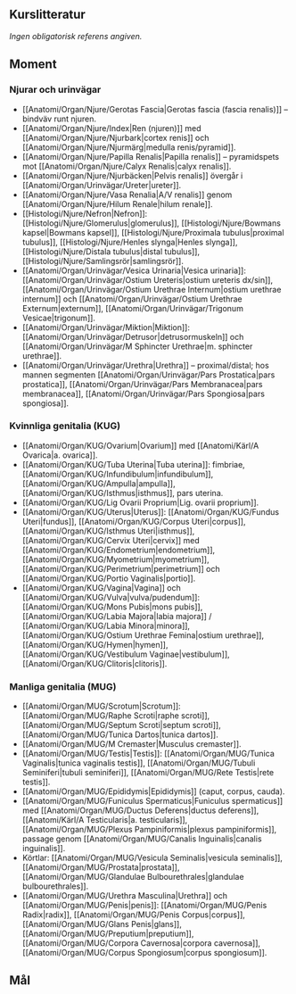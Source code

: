 ## Kurslitteratur

*Ingen obligatorisk referens angiven.*

## Moment

### Njurar och urinvägar
- [[Anatomi/Organ/Njure/Gerotas Fascia|Gerotas fascia (fascia renalis)]] – bindväv runt njuren.
- [[Anatomi/Organ/Njure/Index|Ren (njuren)]] med [[Anatomi/Organ/Njure/Njurbark|cortex renis]] och [[Anatomi/Organ/Njure/Njurmärg|medulla renis/pyramid]].
- [[Anatomi/Organ/Njure/Papilla Renalis|Papilla renalis]] – pyramidspets mot [[Anatomi/Organ/Njure/Calyx Renalis|calyx renalis]].
- [[Anatomi/Organ/Njure/Njurbäcken|Pelvis renalis]] övergår i [[Anatomi/Organ/Urinvägar/Ureter|ureter]].
- [[Anatomi/Organ/Njure/Vasa Renalia|A/V renalis]] genom [[Anatomi/Organ/Njure/Hilum Renale|hilum renale]].
- [[Histologi/Njure/Nefron|Nefron]]: [[Histologi/Njure/Glomerulus|glomerulus]], [[Histologi/Njure/Bowmans kapsel|Bowmans kapsel]], [[Histologi/Njure/Proximala tubulus|proximal tubulus]], [[Histologi/Njure/Henles slynga|Henles slynga]], [[Histologi/Njure/Distala tubulus|distal tubulus]], [[Histologi/Njure/Samlingsrör|samlingsrör]].
- [[Anatomi/Organ/Urinvägar/Vesica Urinaria|Vesica urinaria]]: [[Anatomi/Organ/Urinvägar/Ostium Ureteris|ostium ureteris dx/sin]], [[Anatomi/Organ/Urinvägar/Ostium Urethrae Internum|ostium urethrae internum]] och [[Anatomi/Organ/Urinvägar/Ostium Urethrae Externum|externum]], [[Anatomi/Organ/Urinvägar/Trigonum Vesicae|trigonum]].
- [[Anatomi/Organ/Urinvägar/Miktion|Miktion]]: [[Anatomi/Organ/Urinvägar/Detrusor|detrusormuskeln]] och [[Anatomi/Organ/Urinvägar/M Sphincter Urethrae|m. sphincter urethrae]].
- [[Anatomi/Organ/Urinvägar/Urethra|Urethra]] – proximal/distal; hos mannen segmenten [[Anatomi/Organ/Urinvägar/Pars Prostatica|pars prostatica]], [[Anatomi/Organ/Urinvägar/Pars Membranacea|pars membranacea]], [[Anatomi/Organ/Urinvägar/Pars Spongiosa|pars spongiosa]].

### Kvinnliga genitalia (KUG)
- [[Anatomi/Organ/KUG/Ovarium|Ovarium]] med [[Anatomi/Kärl/A Ovarica|a. ovarica]].
- [[Anatomi/Organ/KUG/Tuba Uterina|Tuba uterina]]: fimbriae, [[Anatomi/Organ/KUG/Infundibulum|infundibulum]], [[Anatomi/Organ/KUG/Ampulla|ampulla]], [[Anatomi/Organ/KUG/Isthmus|isthmus]], pars uterina.
- [[Anatomi/Organ/KUG/Lig Ovarii Proprium|Lig. ovarii proprium]].
- [[Anatomi/Organ/KUG/Uterus|Uterus]]: [[Anatomi/Organ/KUG/Fundus Uteri|fundus]], [[Anatomi/Organ/KUG/Corpus Uteri|corpus]], [[Anatomi/Organ/KUG/Isthmus Uteri|isthmus]], [[Anatomi/Organ/KUG/Cervix Uteri|cervix]] med [[Anatomi/Organ/KUG/Endometrium|endometrium]], [[Anatomi/Organ/KUG/Myometrium|myometrium]], [[Anatomi/Organ/KUG/Perimetrium|perimetrium]] och [[Anatomi/Organ/KUG/Portio Vaginalis|portio]].
- [[Anatomi/Organ/KUG/Vagina|Vagina]] och [[Anatomi/Organ/KUG/Vulva|vulva/pudendum]]: [[Anatomi/Organ/KUG/Mons Pubis|mons pubis]], [[Anatomi/Organ/KUG/Labia Majora|labia majora]] / [[Anatomi/Organ/KUG/Labia Minora|minora]], [[Anatomi/Organ/KUG/Ostium Urethrae Femina|ostium urethrae]], [[Anatomi/Organ/KUG/Hymen|hymen]], [[Anatomi/Organ/KUG/Vestibulum Vaginae|vestibulum]], [[Anatomi/Organ/KUG/Clitoris|clitoris]].

### Manliga genitalia (MUG)
- [[Anatomi/Organ/MUG/Scrotum|Scrotum]]: [[Anatomi/Organ/MUG/Raphe Scroti|raphe scroti]], [[Anatomi/Organ/MUG/Septum Scroti|septum scroti]], [[Anatomi/Organ/MUG/Tunica Dartos|tunica dartos]].
- [[Anatomi/Organ/MUG/M Cremaster|Musculus cremaster]].
- [[Anatomi/Organ/MUG/Testis|Testis]]: [[Anatomi/Organ/MUG/Tunica Vaginalis|tunica vaginalis testis]], [[Anatomi/Organ/MUG/Tubuli Seminiferi|tubuli seminiferi]], [[Anatomi/Organ/MUG/Rete Testis|rete testis]].
- [[Anatomi/Organ/MUG/Epididymis|Epididymis]] (caput, corpus, cauda).
- [[Anatomi/Organ/MUG/Funiculus Spermaticus|Funiculus spermaticus]] med [[Anatomi/Organ/MUG/Ductus Deferens|ductus deferens]], [[Anatomi/Kärl/A Testicularis|a. testicularis]], [[Anatomi/Organ/MUG/Plexus Pampiniformis|plexus pampiniformis]], passage genom [[Anatomi/Organ/MUG/Canalis Inguinalis|canalis inguinalis]].
- Körtlar: [[Anatomi/Organ/MUG/Vesicula Seminalis|vesicula seminalis]], [[Anatomi/Organ/MUG/Prostata|prostata]], [[Anatomi/Organ/MUG/Glandulae Bulbourethrales|glandulae bulbourethrales]].
- [[Anatomi/Organ/MUG/Urethra Masculina|Urethra]] och [[Anatomi/Organ/MUG/Penis|penis]]: [[Anatomi/Organ/MUG/Penis Radix|radix]], [[Anatomi/Organ/MUG/Penis Corpus|corpus]], [[Anatomi/Organ/MUG/Glans Penis|glans]], [[Anatomi/Organ/MUG/Preputium|preputium]], [[Anatomi/Organ/MUG/Corpora Cavernosa|corpora cavernosa]], [[Anatomi/Organ/MUG/Corpus Spongiosum|corpus spongiosum]].

## Mål
